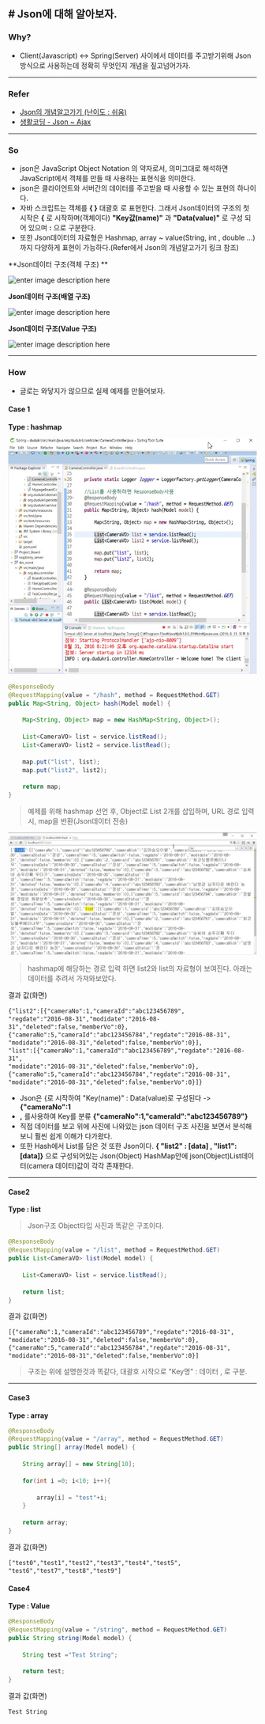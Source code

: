 


## # Json에 대해 알아보자.

### Why?
> 
 * Client(Javascript) <-> Spring(Server) 사이에서 데이터를 주고받기위해 Json방식으로 사용하는데 정확히 무엇인지 개념을 짚고넘어가자.
 
----

### Refer
> 
* [Json의 개념알고가기 (난이도 : 쉬움)](http://www.json.org/json-ko.html)
*  [생활코딩 - Json ~ Ajax](https://opentutorials.org/course/1375/6844)

----

###  So
 >   
   * json은 JavaScript Object Notation 의 약자로서, 의미그대로 해석하면 JavaScript에서 객체를 만들 때 사용하는 표현식을 의미한다.
   *  json은 클라이언트와 서버간의 데이터를 주고받을 때 사용할 수 있는 표현의 하나이다.
   * 자바 스크립트는 객체를 **{ }** 대괄호 로 표현한다. 그래서 Json데이터의 구조의 첫 시작은 **{** 로 시작하며(객체이다)  **"Key값(name)"**  과 **"Data(value)"** 로 구성 되어 있으며 **:** 으로 구분한다. 
   * 또한 Json데이터의 자료형은 Hashmap, array ~ value(String, int , double ...)까지  다양하게 표현이 가능하다.(Refer에서 Json의 개념알고가기 링크 참조)

**Json데이터 구조(객체 구조) **

![enter image description here](http://www.json.org/object.gif)


**Json데이터 구조(배열 구조)**

![enter image description here](http://www.json.org/array.gif)


**Json데이터 구조(Value 구조)**

![enter image description here](http://www.json.org/value.gif)

----

### How
 > 
  * 글로는 와닿지가 않으므로 실제 예제를 만들어보자.
 

#### Case 1
  
**Type : hashmap**

![Hashmap(source)](https://github.com/Jack0804/TIL/blob/master/img/json/hashmap_02.JPEG?raw=true)

```java
@ResponseBody	
@RequestMapping(value = "/hash", method = RequestMethod.GET)
public Map<String, Object> hash(Model model) {
	
	Map<String, Object> map = new HashMap<String, Object>(); 
	
	List<CameraVO> list = service.listRead();
	List<CameraVO> list2 = service.listRead();
	
	map.put("list", list);
	map.put("list2", list2);
	
	return map;
}
```
> 예제를 위해 hashmap 선언 후, Object로 List 2개를 삽입하며,
 URL 경로 입력 시, map을 반환(Json데이터 전송)




![Hashmap](https://github.com/Jack0804/TIL/blob/master/img/json/hashmap_01.JPEG?raw=true)

> hashmap에 해당하는 경로 입력 하면 list2와 list의 자료형이 보여진다.
 아래는 데이터를 추려서 가져와보았다.

 결과 값(화면)
 
```text
{"list2":[{"cameraNo":1,"cameraId":"abc123456789",
"regdate":"2016-08-31","modidate":"2016-08-31","deleted":false,"memberVo":0},
{"cameraNo":5,"cameraId":"abc123456784","regdate":"2016-08-31",
"modidate":"2016-08-31","deleted":false,"memberVo":0}],
"list":[{"cameraNo":1,"cameraId":"abc123456789","regdate":"2016-08-31",
"modidate":"2016-08-31","deleted":false,"memberVo":0},
{"cameraNo":5,"cameraId":"abc123456784","regdate":"2016-08-31",
"modidate":"2016-08-31","deleted":false,"memberVo":0}]}
```

> 
 * Json은 {로 시작하여 "Key(name)" : Data(value)로 구성된다 -> **{"cameraNo":1**
 * **,** 를사용하여 Key를 분류  **{"cameraNo":1,"cameraId":"abc123456789"}**
 * 직접 데이터를 보고 위에 사진에 나와있는 json 데이터 구조 사진을 보면서 분석해보니 훨씬 쉽게 이해가 다가왔다.
 * 또한 Hash에서 List를 담은 것 또한 Json이다.
  **{ "list2" : [data] , "list1":[data]}** 으로 구성되어있는 Json(Object) HashMap안에 json(Object)List데이터(camera 데이터)값이 각각 존재한다.
 
 
 ----
 
#### Case2
 
   
**Type :  list**

> Json구조 Object타입 사진과 똑같은 구조이다.

```java
@ResponseBody	
@RequestMapping(value = "/list", method = RequestMethod.GET)
public List<CameraVO> list(Model model) {
	
	List<CameraVO> list = service.listRead();
	
	return list;
}
```

  결과 값(화면)
```text
[{"cameraNo":1,"cameraId":"abc123456789","regdate":"2016-08-31",
"modidate":"2016-08-31","deleted":false,"memberVo":0},
{"cameraNo":5,"cameraId":"abc123456784","regdate":"2016-08-31",
"modidate":"2016-08-31","deleted":false,"memberVo":0}]
```

> 구조는 위에 설명한것과 똑같다, 대괄호 시작으로 "Key명" : 데이터 , 로 구분.


---

#### Case3
**Type : array**

```java
@ResponseBody	
@RequestMapping(value = "/array", method = RequestMethod.GET)
public String[] array(Model model) {
	
	String array[] = new String[10]; 
	
	for(int i =0; i<10; i++){
		
		array[i] = "test"+i;
	}
	
	return array;
}
```

 결과 값(화면)
```text
["test0","test1","test2","test3","test4","test5",
"test6","test7","test8","test9"]
```



#### Case4
**Type : Value**

```java
@ResponseBody	
@RequestMapping(value = "/string", method = RequestMethod.GET)
public String string(Model model) {
	
	String test ="Test String";
	
	return test;
}
```

 결과 값(화면)
```text
Test String
```

